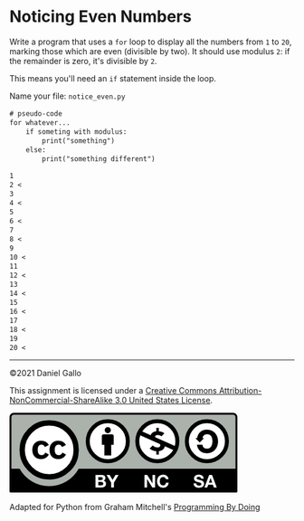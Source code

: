 # Noticing Even Numbers


Write a program that uses a `for`
loop to display all the numbers from `1` to `20`, marking those which
are even (divisible by two). It should use modulus `2`: if the
remainder is zero, it's divisible by `2`.


This means you'll need an `if` statement inside the loop.

Name your file: `notice_even.py`

```
# pseudo-code
for whatever...
    if someting with modulus:
        print("something")
    else:
        print("something different")

```



```
1
2 <
3
4 <
5
6 <
7
8 <
9
10 <
11
12 <
13
14 <
15
16 <
17
18 <
19
20 <

```

---


©2021 Daniel Gallo


This assignment is licensed under a
[Creative Commons Attribution-NonCommercial-ShareAlike 3.0 United States License](https://creativecommons.org/licenses/by-nc-sa/3.0/us/deed.en_US).  

![Creative Commons License](images/by-nc-sa.png)





Adapted for Python from Graham Mitchell's [Programming By Doing](https://programmingbydoing.com/)